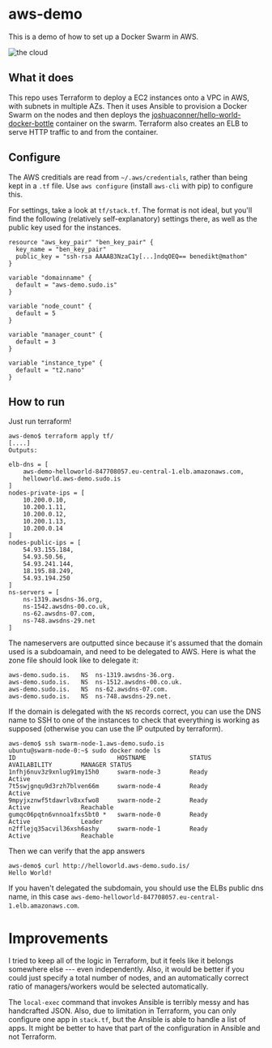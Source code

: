 # aws-demo

This is a demo of how to set up a Docker Swarm in AWS.

![the cloud](http://s2.quickmeme.com/img/a7/a736c13ea9c5ad4687ceaf214c95ba2b61c41805e1e5a73877f5fd6924abd6dc.jpg)

## What it does

This repo uses Terraform to deploy a EC2 instances onto a VPC in AWS, with subnets in multiple AZs. Then it uses Ansible to provision a Docker Swarm on the nodes and then deploys the [joshuaconner/hello-world-docker-bottle](https://github.com/joshuaconner/hello-world-docker-bottle) container on the swarm. Terraform also creates an ELB to serve HTTP traffic to and from the container.

## Configure

The AWS creditials are read from `~/.aws/credentials`, rather than being kept in a `.tf` file. Use `aws configure` (install `aws-cli` with pip) to configure this.

For settings, take a look at `tf/stack.tf`. The format is not ideal, but you'll find the following (relatively self-explanatory) settings there, as well as the public key used for the instances.

```hcl
resource "aws_key_pair" "ben_key_pair" {
  key_name = "ben_key_pair"
  public_key = "ssh-rsa AAAAB3NzaC1y[...]ndqOEQ== benedikt@mathom"
}

variable "domainname" {
  default = "aws-demo.sudo.is"
}

variable "node_count" {
  default = 5
}

variable "manager_count" {
  default = 3
}

variable "instance_type" {
  default = "t2.nano"
}
```

## How to run

Just run terraform!

```shell
aws-demo$ terraform apply tf/
[....]
Outputs:

elb-dns = [
    aws-demo-helloworld-847708057.eu-central-1.elb.amazonaws.com,
    helloworld.aws-demo.sudo.is
]
nodes-private-ips = [
    10.200.0.10,
    10.200.1.11,
    10.200.0.12,
    10.200.1.13,
    10.200.0.14
]
nodes-public-ips = [
    54.93.155.184,
    54.93.50.56,
    54.93.241.144,
    18.195.88.249,
    54.93.194.250
]
ns-servers = [
    ns-1319.awsdns-36.org,
    ns-1542.awsdns-00.co.uk,
    ns-62.awsdns-07.com,
    ns-748.awsdns-29.net
]
```

The nameservers are outputted since because it's assumed that the domain used is a subdoamain, and need to be delegated to AWS. Here is what the zone file should look like to delegate it:

```bind
aws-demo.sudo.is.	NS	ns-1319.awsdns-36.org.
aws-demo.sudo.is.	NS	ns-1512.awsdns-00.co.uk.
aws-demo.sudo.is.	NS	ns-62.awsdns-07.com.
aws-demo.sudo.is.	NS	ns-748.awsdns-29.net.
```

If the domain is delegated with the `NS` records correct, you can use the DNS name to SSH to one of the instances to check that everything is working as supposed (otherwise you can use the IP outputed by terraform).

```shell
aws-demo$ ssh swarm-node-1.aws-demo.sudo.is
ubuntu@swarm-node-0:~$ sudo docker node ls
ID                            HOSTNAME            STATUS              AVAILABILITY        MANAGER STATUS
1nfhj6nuv3z9xnlug91my15h0     swarm-node-3        Ready               Active
7t5swjgnqu9d3rzh7blven66m     swarm-node-4        Ready               Active
9mpyjxznwf5tdawrlv8xxfwo8     swarm-node-2        Ready               Active              Reachable
gumqc06pqtn6vnnoa1fxs5bt0 *   swarm-node-0        Ready               Active              Leader
n2fflejq35acvil36xsh6ashy     swarm-node-1        Ready               Active              Reachable
```

Then we can verify that the app answers

```shell
aws-demo$ curl http://helloworld.aws-demo.sudo.is/
Hello World!
```

If you haven't delegated the subdomain, you should use the ELBs public dns name, in this case `aws-demo-helloworld-847708057.eu-central-1.elb.amazonaws.com`.

# Improvements

I tried to keep all of the logic in Terraform, but it feels like it belongs somewhere else --- even independently. Also, it would be better if you could just specify a total number of nodes, and an automatically correct ratio of managers/workers would be selected automatically.

The `local-exec` command that invokes Ansible is terribly messy and has handcrafted JSON. Also, due to limitation in Terraform, you can only configure one app in `stack.tf`, but the Ansible is able to handle a list of apps. It might be better to have that part of the configuration in Ansible and not Terraform.

